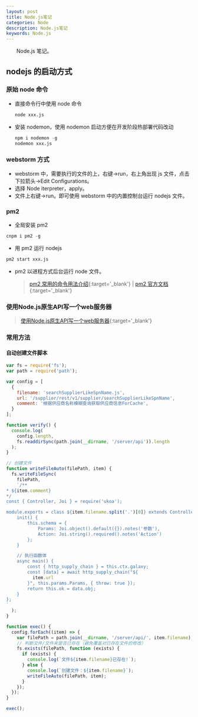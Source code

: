 ```yaml
---
layout: post
title: Node.js笔记
categories: Node
description: Node.js笔记
keywords: Node.js
---
```


&emsp;&emsp;Node.js 笔记。

## nodejs 的启动方式

### 原始 node 命令

- 直接命令行中使用 node 命令

  ```s
  node xxx.js
  ```

- 安装 nodemon，使用 nodemon 启动方便在开发阶段热部署代码改动

  ```s
  npm i nodemon -g
  nodemon xxx.js
  ```

### webstorm 方式

- webstorm 中，需要执行的文件的上，右键->run，右上角出现 js 文件，点击下拉箭头->Edit Configurations。
- 选择 Node iterpreter，apply。
- 文件上右键->run。即可使用 webstorm 中的内置控制台运行 nodejs 文件。

### pm2

- 全局安装 pm2

```s
cnpm i pm2 -g
```

- 用 pm2 运行 nodejs

```s
pm2 start xxx.js
```

- pm2 以进程方式后台运行 node 文件。
  > [pm2 常用的命令用法介绍](https://blog.csdn.net/chengxuyuanyonghu/article/details/74910875){:target='\_blank'} &#124; [pm2 官方文档](https://pm2.keymetrics.io/){:target='\_blank'}

### 使用Node.js原生API写一个web服务器

> [使用Node.js原生API写一个web服务器](https://segmentfault.com/a/1190000037604771){:target='_blank'}

### 常用方法

#### 自动创建文件脚本

```js
var fs = require('fs');
var path = require('path');

var config = [
  {
    filename: 'searchSupplierLikeSpnName.js',
    url: '/supplier/rest/v1/supplier/searchSupplierLikeSpnName',
    comment: '根据供应商名称模糊查询获取供应商信息ForCache',
  }
];

function verify() {
  console.log(
    config.length,
    fs.readdirSync(path.join(__dirname, '/server/api')).length
  );
}

// 创建文件
function writeFileAuto(filePath, item) {
  fs.writeFileSync(
    filePath,
    `/**
* ${item.comment}
*/
const { Controller, Joi } = require('ukoa');

module.exports = class ${item.filename.split('.')[0]} extends Controller {
    init() {
        this.schema = {
            Params: Joi.object().default({}).notes('参数'),
            Action: Joi.string().required().notes('Action')
        };
    }

    // 执行函数体
    async main() {
        const { http_supply_chain } = this.ctx.galaxy;
        const [data] = await http_supply_chain("${
          item.url
        }", this.params.Params, { throw: true });
        return this.ok = data.obj;
    }
};
`
  );
}

function exec() {
  config.forEach((item) => {
    var filePath = path.join(__dirname, '/server/api/', item.filename);
    // 判断文件/文件夹是否已存在（避免覆盖对已存在文件的修改）
    fs.exists(filePath, function (exists) {
      if (exists) {
        console.log(`文件${item.filename}已存在!`);
      } else {
        console.log(`创建文件：${item.filename}`);
        writeFileAuto(filePath, item);
      }
    });
  });
}

exec();
```
